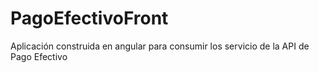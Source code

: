# PagoEfectivoFront
Aplicación construida en angular para consumir los servicio de la API de Pago Efectivo
